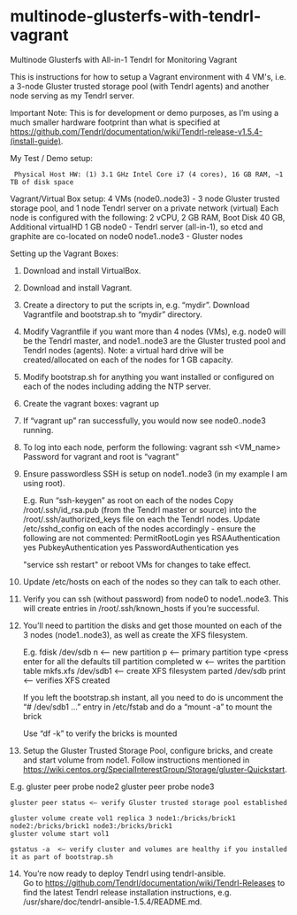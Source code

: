 # multinode-glusterfs-with-tendrl-vagrant
Multinode Glusterfs with All-in-1 Tendrl for Monitoring Vagrant 

This is instructions for how to setup a Vagrant environment with 4 VM's, i.e. a 3-node Gluster trusted storage pool (with Tendrl agents) and another node serving as my Tendrl server.  

Important Note: This is for development or demo purposes, as I’m using a much smaller hardware footprint than what is specified at https://github.com/Tendrl/documentation/wiki/Tendrl-release-v1.5.4-(install-guide).

My Test / Demo setup:

	 Physical Host HW: (1) 3.1 GHz Intel Core i7 (4 cores), 16 GB RAM, ~1 TB of disk space
	
   Vagrant/Virtual Box setup:
      4 VMs (node0..node3) - 3 node Gluster trusted storage pool, and 1 node Tendrl server on a private network (virtual)
      Each node is configured with the following: 2 vCPU, 2 GB RAM, Boot Disk 40 GB, Additional virtualHD 1 GB
		  node0 - Tendrl server (all-in-1), so etcd and graphite are co-located on node0
      node1..node3 - Gluster nodes

Setting up the Vagrant Boxes:

1. Download and install VirtualBox.

2. Download and install Vagrant.

3. Create a directory to put the scripts in, e.g. “mydir”.  Download Vagrantfile and bootstrap.sh to “mydir” directory.

4. Modify Vagrantfile if you want more than 4 nodes (VMs), e.g. node0 will be the Tendrl master, and node1..node3 are the Gluster trusted pool and Tendrl nodes (agents).  Note: a virtual hard drive will be created/allocated on each of the nodes for 1 GB capacity.

5. Modify bootstrap.sh for anything you want installed or configured on each of the nodes including adding the NTP server.

6. Create the vagrant boxes:
          vagrant up

7. If “vagrant up” ran successfully, you would now see node0..node3 running.

8. To log into each node, perform the following:
          vagrant ssh <VM_name>
          Password for vagrant and root is “vagrant”
          
9. Ensure passwordless SSH is setup on node1..node3 (in my example I am using root).

	E.g. Run “ssh-keygen” as root on each of the nodes
	Copy /root/.ssh/id_rsa.pub (from the Tendrl master or source) into the /root/.ssh/authorized_keys file on each the Tendrl nodes.
	Update /etc/sshd_config on each of the nodes accordingly - ensure the following are not commented:
          PermitRootLogin yes
          RSAAuthentication yes
          PubkeyAuthentication yes
          PasswordAuthentication yes
          
	"service ssh restart" or reboot VMs for changes to take effect.
  
10. Update /etc/hosts on each of the nodes so they can talk to each other.

11. Verify you can ssh (without password) from node0 to node1..node3.  This will create entries in /root/.ssh/known_hosts if you’re successful.

12. You’ll need to partition the disks and get those mounted on each of the 3 nodes (node1..node3), as well as create the XFS filesystem.

	E.g. fdisk /dev/sdb
		n 	<— new partition
		p 	<— primary partition type
		<press enter for all the defaults till partition completed
		w	<— writes the partition table
	mkfs.xfs /dev/sdb1	<— create XFS filesystem
	parted /dev/sdb print	<— verifies XFS created

	If you left the bootstrap.sh instant, all you need to do is uncomment the “# /dev/sdb1 …” entry in /etc/fstab and do a “mount -a” to mount the brick

	Use “df -k” to verify the bricks is mounted

13. Setup the Gluster Trusted Storage Pool, configure bricks, and create and start volume from node1.  Follow instructions mentioned in https://wiki.centos.org/SpecialInterestGroup/Storage/gluster-Quickstart.

E.g.
	gluster peer probe node2
	gluster peer probe node3

	gluster peer status	<— verify Gluster trusted storage pool established

	gluster volume create vol1 replica 3 node1:/bricks/brick1 node2:/bricks/brick1 node3:/bricks/brick1
	gluster volume start vol1

	gstatus -a	<— verify cluster and volumes are healthy if you installed it as part of bootstrap.sh

14. You’re now ready to deploy Tendrl using tendrl-ansible.  
   Go to https://github.com/Tendrl/documentation/wiki/Tendrl-Releases to find the latest Tendrl release installation instructions, e.g. /usr/share/doc/tendrl-ansible-1.5.4/README.md.

